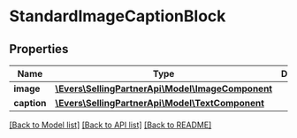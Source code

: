 # StandardImageCaptionBlock

## Properties
Name | Type | Description | Notes
------------ | ------------- | ------------- | -------------
**image** | [**\Evers\SellingPartnerApi\Model\ImageComponent**](ImageComponent.md) |  | [optional] 
**caption** | [**\Evers\SellingPartnerApi\Model\TextComponent**](TextComponent.md) |  | [optional] 

[[Back to Model list]](../README.md#documentation-for-models) [[Back to API list]](../README.md#documentation-for-api-endpoints) [[Back to README]](../README.md)



